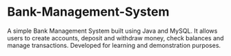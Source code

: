 # Bank-Management-System
A simple Bank Management System built using Java and MySQL. It allows users to create accounts, deposit and withdraw money, check balances and manage transactions. Developed for learning and demonstration purposes.
